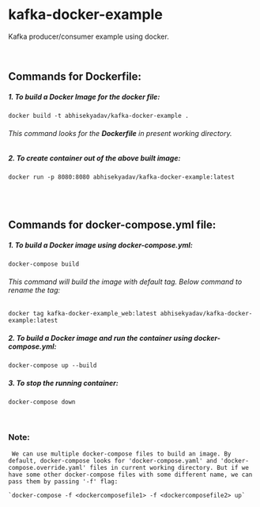 # kafka-docker-example
Kafka producer/consumer example using docker.

<br/>

## Commands for Dockerfile:

##### 1. To build a Docker Image for the docker file:

`docker build -t abhisekyadav/kafka-docker-example .`

###### This command looks for the **Dockerfile** in present working directory.

##### 2. To create container out of the above built image:

`docker run -p 8080:8080 abhisekyadav/kafka-docker-example:latest`


<br/>
<br/>

## Commands for docker-compose.yml file:

##### 1. To build a Docker image using docker-compose.yml:

`docker-compose build`

###### This command will build the image with default tag. Below command to rename the tag:

`docker tag kafka-docker-example_web:latest abhisekyadav/kafka-docker-example:latest`


##### 2. To build a Docker image and run the container using docker-compose.yml:

`docker-compose up --build`

##### 3. To stop the running container: 

`docker-compose down`

<br/>

### Note:
 
     We can use multiple docker-compose files to build an image. By default, docker-compose looks for 'docker-compose.yaml' and 'docker-compose.override.yaml' files in current working directory. But if we have some other docker-compose files with some different name, we can pass them by passing '-f' flag:
    
    `docker-compose -f <dockercomposefile1> -f <dockercomposefile2> up` 
